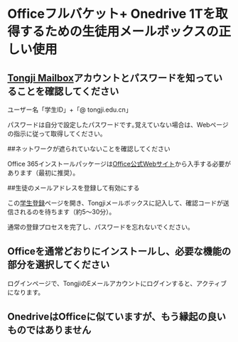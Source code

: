 # Officeフルバケット+ Onedrive 1Tを取得するための生徒用メールボックスの正しい使用

## [Tongji Mailbox](mail.tongji.edu.cn)アカウントとパスワードを知っていることを確認してください

ユーザー名「学生ID」+「@ tongji.edu.cn」

パスワードは自分で設定したパスワードです｡覚えていない場合は、Webページの指示に従って取得してください。

##ネットワークが遮られていないことを確認してください

Office 365インストールパッケージは[Office公式Webサイト](www.office.com)から入手する必要があります（最初に推奨）。

##生徒のメールアドレスを登録して有効にする

この[学生登録](https://signup.microsoft.com/signup?sku=student)ページを開き、Tongjiメールボックスに記入して、確認コードが送信されるのを待ちます（約5〜30分）。

通常の登録プロセスを完了し、パスワードを忘れないでください。

## Officeを通常どおりにインストールし、必要な機能の部分を選択してください

ログインページで、TongjiのEメールアカウントにログインすると、アクティブになります。

## OnedriveはOfficeに似ていますが、もう縁起の良いものではありません